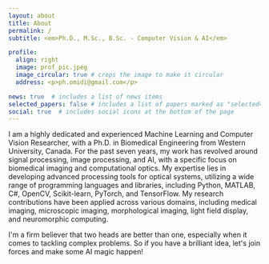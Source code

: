 ```yaml
---
layout: about
title: About
permalink: /
subtitle: <em>Ph.D., M.Sc., B.Sc. - Computer Vision & AI</em>

profile:
  align: right
  image: prof_pic.jpeg
  image_circular: true # crops the image to make it circular
  address: <p>ph.omidi@gmail.com</p> 

news: true  # includes a list of news items
selected_papers: false # includes a list of papers marked as "selected={true}"
social: true  # includes social icons at the bottom of the page
---
```


I am a highly dedicated and experienced Machine Learning and Computer Vision Researcher, with a Ph.D. in Biomedical Engineering from Western University, Canada. For the past seven years, my work has revolved around signal processing, image processing, and AI, with a specific focus on biomedical imaging and computational optics. My expertise lies in developing advanced processing tools for optical systems, utilizing a wide range of programming languages and libraries, including Python, MATLAB, C#, OpenCV, Scikit-learn, PyTorch, and TensorFlow. My research contributions have been applied across various domains, including medical imaging, microscopic imaging, morphological imaging, light field display, and neuromorphic computing.


I'm a firm believer that two heads are better than one, especially when it comes to tackling complex problems. So if you have a brilliant idea, let's join forces and make some AI magic happen!
